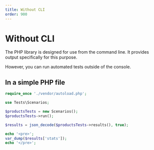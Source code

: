 ```yaml
---
title: Without CLI
order: 900
---
```


# Without CLI

The PHP library is designed for use from the command line.
It provides output specifically for this purpose.

However, you can run automated tests outside of the console.

## In a simple PHP file

```php
require_once './vendor/autoload.php';

use Tests\Scenarios;

$productsTests = new Scenarios();
$productsTests->run();

$results = json_decode($productsTests->results(), true);

echo '<pre>';
var_dump($results['stats']);
echo '</pre>';
```
